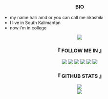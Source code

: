 <h3 align="center">BIO</h3>

* my name hari amd or you can call me rikashiki
* I live in South Kalimantan
* now i'm in college


<p align="center">
  <img src="https://readme-typing-svg.herokuapp.com?size=20&width=350&lines=Thanks+for+visiting+me"/>
</p>



<h3 align="center">『 FOLLOW ME IN 』</h3>

<p align="center">
  <a href="https://www.instagram.com/@rks_1542"><img src="https://img.shields.io/badge/Instagram-E4405F?style=for-the-badge&logo=instagram&logoColor=white"/></a>
  <a href="https://wa.me/+6287820032793"><img src="https://img.shields.io/badge/WhatsApp-25D366?style=for-the-badge&logo=whatsapp&logoColor=white" /></a>
  <a href="https://www.facebook.com/hari.amd.1"><img src="https://img.shields.io/badge/Facebook-%234267B2.svg?&style=for-the-badge&logo=facebook&logoColor=white" /></a>
  <a href="https://t.me/@RIKASHIKI"><img src="https://img.shields.io/badge/Telegram-%230088cc.svg?&style=for-the-badge&logo=telegram&logoColor=white" /></a>
  <a href="https://discord.gg/mq9BvQPxCk"><img src="https://img.shields.io/badge/Discord-5865F2?style=for-the-badge&logo=discord&logoColor=white" /></a>
  <a href="https://youtube.com/channel/UCuBF841jyS1sPOF2NveOoJg"><img src="https://img.shields.io/badge/Youtube-RIKASHIKI-red?style=for-the-badge&logo=YouTube&logoColor=red" /></a>
</p>
    
 <h3 align="center">『 GITHUB STATS 』</h3>

<p align="center">
  <a href="https://github.com/RIKASHIKI"><img src="https://github-readme-stats.vercel.app/api/top-langs/?username=RIKASHIKI&theme=tokyonight&layout=compact"></a><br>
  <a href="https://github.com/RIKASHIKI"><img src="https://github-readme-stats.vercel.app/api?username=RIKASHIKI&show_icons=true&theme=tokyonight"></a>
</p> 

